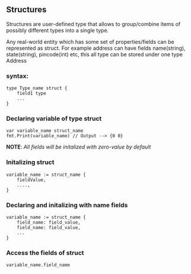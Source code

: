 ## Structures
Structures are user-defined type that allows to group/combine items of possibly different types into a single type.

Any real-world entity which has some set of properties/fields can be  represented as struct.
For example address can have fields name(string), state(string), pincode(int) etc, this all type can be stored under one type Address

### syntax:
```
type Type_name struct {
    field1 type
    ...
}
```

### Declaring variable of type struct
```
var variable_name struct_name
fmt.Print(variable_name) // Output --> {0 0}
```
**NOTE**: *All fields will be initalized with zero-value by default*

### Initalizing struct
```
variable_name := struct_name {
    fieldValue,
    ....,
}
```

### Declaring and initalizing with name fields
```
variable_name := struct_name {
    field_name: field_value,
    field_name: field_value,
    ...
}
```

### Access the fields of struct
```
variable_name.field_name
```
